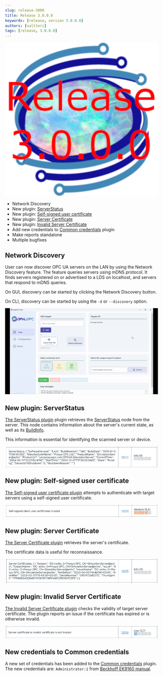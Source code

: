 ```yaml
---
slug: release-3000
title: Release 3.0.0.0
keywords: [release, version 3.0.0.0]
authors: [valtteri]
tags: [release, 3.0.0.0]
---
```


![Release 3.0.0.0](release-3.0.0.0.png)

* Network Discovery
* New plugin: [ServerStatus](/docs/plugin-10013)
* New plugin: [Self-signed user certificate](/docs/plugin-10016)
* New plugin: [Server Certificate](/docs/plugin-10015)
* New plugin: [Invalid Server Certificate](/docs/plugin-10014)
* Add new credentials to [Common credentials](/docs/plugin-10003) plugin
* Make reports standalone
* Multiple bugfixes

<!-- truncate -->

## Network Discovery

User can now discover OPC UA servers on the LAN by using the Network Discovery feature. The feature queries servers using mDNS protocol. It finds servers registered on or advertised to a LDS on localhost, and servers that respond to mDNS queries.

On GUI, discovery can be started by clicking the Network Discovery button.

On CLI, discovery can be started by using the `-d` or `--discovery` option.

![Network Discovery](network-discovery.gif)

## New plugin: ServerStatus

[The ServerStatus plugin](/docs/plugin-10013) plugin retrieves the [ServerStatus](https://reference.opcfoundation.org/Core/Part5/v104/docs/12.10) node from the server. This node contains information about the server's current state, as well as its [BuildInfo](https://reference.opcfoundation.org/Core/Part5/v104/docs/12.4).

This information is essential for identifying the scanned server or device.

![ServerStatus plugin issue on report](serverstatus-plugin-issue.png)

## New plugin: Self-signed user certificate

[The Self-signed user certificate plugin](/docs/plugin-10016) attempts to authenticate with target servers using a self-signed user certificate.

![Self-signed user certificate issue on report](self-signed-user-certificate-plugin-issue.png)

## New plugin: Server Certificate

[The Server Certificate plugin](/docs/plugin-10015) retrieves the server's certificate.

The certificate data is useful for reconnaissance.

![Server certificate issue on report](servers-certificate-plugin-issue.png)

## New plugin: Invalid Server Certificate

[The Invalid Server Certificate plugin](/docs/plugin-10014) checks the validity of target server certificate. The plugin reports an issue if the certificate has expired or is otherwise invalid.

![Invalid Server Certificate issue on report](invalid-server-certificate-plugin-issue.png)

## New credentials to Common credentials

A new set of credentials has been added to the [Common credentials](/docs/plugin-10003) plugin. The new credentials are: `Administrator:1` from [Beckhoff EK9160 manual](https://download.beckhoff.com/download/software/ethercat/ekxxxx/ek9160/IOT_EK9160_OPC-UA_with_UaExpert_en_V1.pdf).
